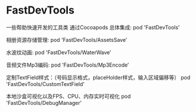 # FastDevTools
一些帮助快速开发的工具类
通过Cocoapods 
总体集成:
pod 'FastDevTools’

相册资源存储管理:
pod 'FastDevTools/AssetsSave’

水波纹动画:
pod 'FastDevTools/WaterWave’

音频文件Mp3编码:
pod 'FastDevTools/Mp3Encode’

定制TextField样式：（号码显示格式，placeHolder样式，输入区域偏移等）
pod 'FastDevTools/CustomTextField'

本地沙盒可视化以及FPS、CPU、内存实时可视化
pod 'FastDevTools/DebugManager'


